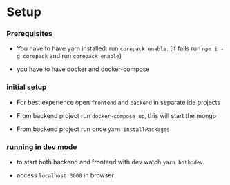 # Setup

### Prerequisites
- You have to have yarn installed:
run `corepack enable`.
(If fails run `npm i -g corepack` and run `corepack enable`)

- you have to have docker and docker-compose

### initial setup
- For best experience open `frontend` and `backend` in separate ide projects

- From backend project run `docker-compose up`, this will start the mongo

- From backend project run once `yarn installPackages`

### running in dev mode
- to start both backend and frontend with dev watch `yarn both:dev`. 

- access `localhost:3000` in browser
